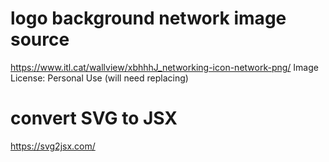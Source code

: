 # logo background network image source
https://www.itl.cat/wallview/xbhhhJ_networking-icon-network-png/
Image License: Personal Use (will need replacing)

# convert SVG to JSX
https://svg2jsx.com/